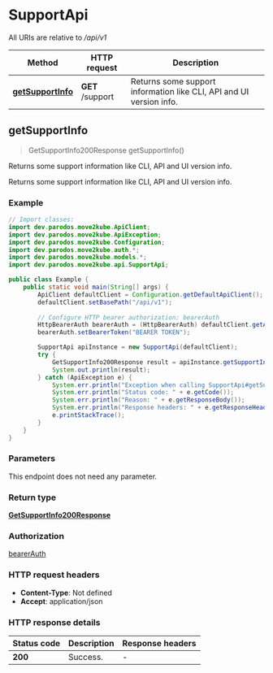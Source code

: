 # SupportApi

All URIs are relative to */api/v1*

| Method | HTTP request | Description |
|------------- | ------------- | -------------|
| [**getSupportInfo**](SupportApi.md#getSupportInfo) | **GET** /support | Returns some support information like CLI, API and UI version info. |



## getSupportInfo

> GetSupportInfo200Response getSupportInfo()

Returns some support information like CLI, API and UI version info.

Returns some support information like CLI, API and UI version info.

### Example

```java
// Import classes:
import dev.parodos.move2kube.ApiClient;
import dev.parodos.move2kube.ApiException;
import dev.parodos.move2kube.Configuration;
import dev.parodos.move2kube.auth.*;
import dev.parodos.move2kube.models.*;
import dev.parodos.move2kube.api.SupportApi;

public class Example {
    public static void main(String[] args) {
        ApiClient defaultClient = Configuration.getDefaultApiClient();
        defaultClient.setBasePath("/api/v1");
        
        // Configure HTTP bearer authorization: bearerAuth
        HttpBearerAuth bearerAuth = (HttpBearerAuth) defaultClient.getAuthentication("bearerAuth");
        bearerAuth.setBearerToken("BEARER TOKEN");

        SupportApi apiInstance = new SupportApi(defaultClient);
        try {
            GetSupportInfo200Response result = apiInstance.getSupportInfo();
            System.out.println(result);
        } catch (ApiException e) {
            System.err.println("Exception when calling SupportApi#getSupportInfo");
            System.err.println("Status code: " + e.getCode());
            System.err.println("Reason: " + e.getResponseBody());
            System.err.println("Response headers: " + e.getResponseHeaders());
            e.printStackTrace();
        }
    }
}
```

### Parameters

This endpoint does not need any parameter.

### Return type

[**GetSupportInfo200Response**](GetSupportInfo200Response.md)

### Authorization

[bearerAuth](../README.md#bearerAuth)

### HTTP request headers

- **Content-Type**: Not defined
- **Accept**: application/json


### HTTP response details
| Status code | Description | Response headers |
|-------------|-------------|------------------|
| **200** | Success. |  -  |

